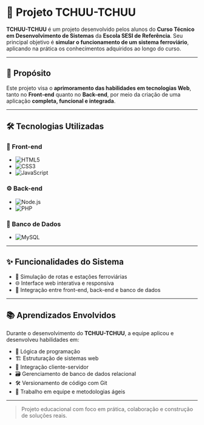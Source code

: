 # 🚆 Projeto TCHUU-TCHUU

**TCHUU-TCHUU** é um projeto desenvolvido pelos alunos do **Curso Técnico em Desenvolvimento de Sistemas** da **Escola SESI de Referência**. Seu principal objetivo é **simular o funcionamento de um sistema ferroviário**, aplicando na prática os conhecimentos adquiridos ao longo do curso.

---

## 🎯 Propósito

Este projeto visa o **aprimoramento das habilidades em tecnologias Web**, tanto no **Front-end** quanto no **Back-end**, por meio da criação de uma aplicação **completa, funcional e integrada**.

---

## 🛠️ Tecnologias Utilizadas

### 🎨 Front-end
- ![HTML5](https://img.shields.io/badge/-HTML5-E34F26?logo=html5&logoColor=white)  
- ![CSS3](https://img.shields.io/badge/-CSS3-1572B6?logo=css3&logoColor=white)  
- ![JavaScript](https://img.shields.io/badge/-JavaScript-F7DF1E?logo=javascript&logoColor=black)

### ⚙️ Back-end
- ![Node.js](https://img.shields.io/badge/-Node.js-339933?logo=nodedotjs&logoColor=white)  
- ![PHP](https://img.shields.io/badge/-PHP-777BB4?logo=php&logoColor=white)

### 💾 Banco de Dados
- ![MySQL](https://img.shields.io/badge/-MySQL-4479A1?logo=mysql&logoColor=white)

---

## ✨ Funcionalidades do Sistema

- 🚉 Simulação de rotas e estações ferroviárias  
- 🌐 Interface web interativa e responsiva  
- 🔗 Integração entre front-end, back-end e banco de dados  

---

## 📚 Aprendizados Envolvidos

Durante o desenvolvimento do **TCHUU-TCHUU**, a equipe aplicou e desenvolveu habilidades em:

- 🧠 Lógica de programação  
- 🏗️ Estruturação de sistemas web  
- 🔄 Integração cliente-servidor  
- 🗃️ Gerenciamento de banco de dados relacional  
- 🛠️ Versionamento de código com Git  
- 🤝 Trabalho em equipe e metodologias ágeis  

---

> Projeto educacional com foco em prática, colaboração e construção de soluções reais.
